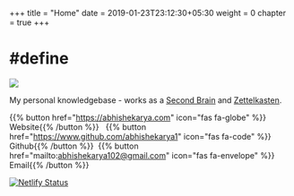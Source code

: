 +++
title = "Home"
date = 2019-01-23T23:12:30+05:30
weight = 0
chapter = true
+++

# #define

<img src="images/front_page.jpg" style="max-width: 45%; height: auto;">

My personal knowledgebase - works as a [Second Brain](https://fortelabs.com/blog/basboverview/) and [Zettelkasten](https://fortelabs.com/blog/how-to-take-smart-notes/).


{{% button href="https://abhishekarya.com" icon="fas fa-globe" %}} Website{{% /button %}} &nbsp;
{{% button href="https://www.github.com/abhishekarya1" icon="fas fa-code" %}} Github{{% /button %}}&nbsp;
{{% button href="mailto:abhishekarya102@gmail.com" icon="fas fa-envelope" %}} Email{{% /button %}}

[![Netlify Status](https://api.netlify.com/api/v1/badges/51b66ca2-9deb-4c24-be37-f618ddfdec12/deploy-status)](https://app.netlify.com/sites/hashdefine/deploys)